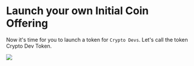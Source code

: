 # Launch your own Initial Coin Offering

Now it's time for you to launch a token for `Crypto Devs`. Let's call the token Crypto Dev Token.

![](https://i.imgur.com/78uY3Mm.png)
